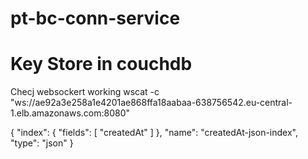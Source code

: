 # pt-bc-conn-service

# Key Store in couchdb

<!-- https://towardsdatascience.com/store-hyperledger-fabric-certificates-and-keys-in-couchdb-43c8f91a61b0 -->
<!--
                "key": "../artifacts/channel/crypto-config/peerOrganizations/org1.example.com/users/Admin@org1.example.com/msp/keystore",
                "cert": "../artifacts/channel/crypto-config/peerOrganizations/org1.example.com/users/Admin@org1.example.com/msp/signcerts" -->

Checj websockert working
wscat -c "ws://ae92a3e258a1e4201ae868ffa18aabaa-638756542.eu-central-1.elb.amazonaws.com:8080"


{
   "index": {
      "fields": [
         "createdAt"
      ]
   },
   "name": "createdAt-json-index",
   "type": "json"
}
